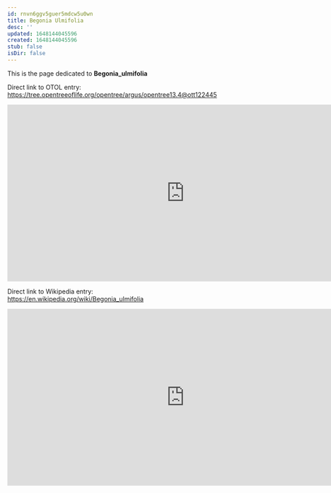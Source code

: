 ```yaml
---
id: rnvn6ggv5guer5mdcw5u0wn
title: Begonia Ulmifolia
desc: ''
updated: 1648144045596
created: 1648144045596
stub: false
isDir: false
---
```

This is the page dedicated to **Begonia_ulmifolia**


Direct link to OTOL entry: https://tree.opentreeoflife.org/opentree/argus/opentree13.4@ott122445



<html>
    <body>
    <iframe src="https://tree.opentreeoflife.org/opentree/argus/opentree13.4@ott122445"
    width="800" height="400" frameborder="0" allowfullscreen> </iframe>
    </body>
</html>
    


Direct link to Wikipedia entry: https://en.wikipedia.org/wiki/Begonia_ulmifolia



<html>
    <body>
    <iframe src="https://en.wikipedia.org/wiki/Begonia_ulmifolia"
    width="800" height="400" frameborder="0" allowfullscreen> </iframe>
    </body>
</html>
    
